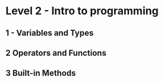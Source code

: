 # Level 2 - Intro to programming

## 1 - Variables and Types


## 2 Operators and Functions


## 3 Built-in Methods

